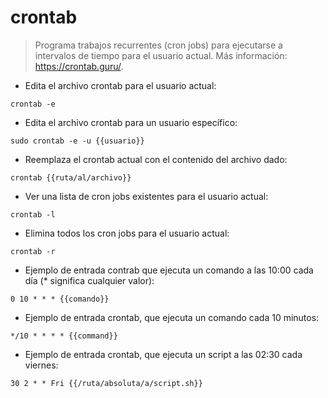 # crontab

> Programa trabajos recurrentes (cron jobs) para ejecutarse a intervalos de tiempo para el usuario actual.
> Más información: <https://crontab.guru/>.

- Edita el archivo crontab para el usuario actual:

`crontab -e`

- Edita el archivo crontab para un usuario específico:

`sudo crontab -e -u {{usuario}}`

- Reemplaza el crontab actual con el contenido del archivo dado:

`crontab {{ruta/al/archivo}}`

- Ver una lista de cron jobs existentes para el usuario actual:

`crontab -l`

- Elimina todos los cron jobs para el usuario actual:

`crontab -r`

- Ejemplo de entrada contrab que ejecuta un comando a las 10:00 cada día (* significa cualquier valor):

`0 10 * * * {{comando}}`

- Ejemplo de entrada crontab, que ejecuta un comando cada 10 minutos:

`*/10 * * * * {{command}}`

- Ejemplo de entrada crontab, que ejecuta un script a las 02:30 cada viernes:

`30 2 * * Fri {{/ruta/absoluta/a/script.sh}}`
